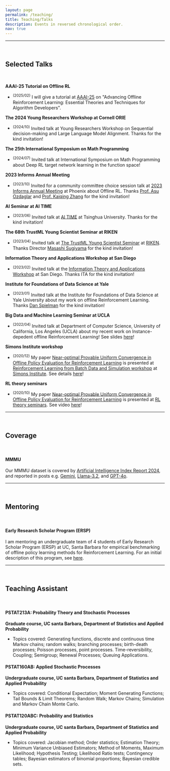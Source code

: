 ```yaml
---
layout: page
permalink: /teaching/
title: Teaching/Talks  
description: Events in reversed chronological order.
nav: true
---
```



***

<br>

## Selected Talks

<br>




**AAAI-25 Tutorial on Offline RL**

<ul>
    <li>
        <sup>(2025/02)</sup> I will give a tutorial at <a href="https://aaai.org/conference/aaai/aaai-25/">AAAI-25</a> on "Advancing Offline Reinforcement Learning: Essential Theories and Techniques for Algorithm Developers".
   </li>
</ul>




**The 2024 Young Researchers Workshop at Cornell ORIE**

<ul>
    <li>
        <sup>(2024/10)</sup> Invited talk at Young Researchers Workshop on Sequential decision-making and Large Language Model Alignment. Thanks for the kind invitation!
   </li>
</ul>



**The 25th International Symposium on Math Programming**

<ul>
    <li>
        <sup>(2024/07)</sup> Invited talk at International Symposium on Math Programming about Deep RL target network learning in the function space!
   </li>
</ul>





**2023 Informs Annual Meeting**

<ul>
    <li>
        <sup>(2023/10)</sup> Invited for a community committee choice session talk at <a href="https://meetings.informs.org/wordpress/phoenix2023/">2023 Informs Annual Meeting</a> at Phoenix about Offline RL. Thanks <a href="https://asu.mit.edu">Prof. Asu Ozdaglar</a> and  <a href="https://kzhang66.github.io">Prof. Kaiqing Zhang</a> for the kind invitation!
   </li>
</ul>


**AI Seminar at AI TIME**

<ul>
    <li>
        <sup>(2023/06)</sup> Invited talk at <a href="https://www.aitime.cn">AI TIME</a> at Tsinghua University. Thanks for the kind invitation!
   </li>
</ul>


**The 68th TrustML Young Scientist Seminar at RIKEN**

<ul>
    <li>
        <sup>(2023/04)</sup> Invited talk at <a href="https://trustmlresearch.github.io">The TrustML Young Scientist Seminar</a> at <a href="https://www.riken.jp/en/research/labs/aip/">RIKEN</a>. Thanks Director <a href="https://scholar.google.com/citations?user=GkYIrlIAAAAJ">Masashi Sugiyama</a> for the kind invitation!
   </li>
</ul>




**Information Theory and Applications Workshop at San Diego**

<ul>
    <li>
        <sup>(2023/02)</sup> Invited talk at the <a href="https://ita.ucsd.edu/workshop/">Information Theory and Applications Workshop</a> at San Diego. Thanks ITA for the kind invitation!
   </li>
</ul>




**Institute for Foundations of Data Science at Yale**

<ul>
    <li>
        <sup>(2023/01)</sup> Invited talk at the Institute for Foundations of Data Science at Yale University about my work on offline Reinforcement Learning. Thanks <a href="https://en.wikipedia.org/wiki/Daniel_Spielman">Dan Spielman</a> for the kind invitation! 
   </li>
</ul>




**Big Data and Machine Learning Seminar at UCLA**

<ul>
    <li>
    	<sup>(2022/04)</sup> Invited talk at Department of Computer Science, University of California, Los Angeles (UCLA) about my recent work on Instance-depedent offline Reinforcement Learning! See slides <a href="/assets/pdf/Instance_dependent_OfflineRL_04_22_UCLA.pdf">here</a>! 
   </li>
</ul>


**Simons Institute workshop**

<ul>
    <li>
        <sup>(2020/12)</sup> My paper <a href="https://arxiv.org/abs/2007.03760">Near-optimal Provable Uniform Convergence in Offline Policy Evaluation for Reinforcement Learning</a> is presented at <a href="https://simons.berkeley.edu/workshops/rl-2020-3">Reinforcement Learning from Batch Data and Simulation workshop</a> at <a href="https://simons.berkeley.edu">Simons Institute</a>. See details <a href="https://simons.berkeley.edu/talks/tbd-243">here</a>!
   </li>
</ul>

**RL theory seminars**

<ul>
    <li>
    	<sup>(2020/10)</sup> My paper <a href="https://arxiv.org/abs/2007.03760">Near-optimal Provable Uniform Convergence in Offline Policy Evaluation for Reinforcement Learning</a> is presented at <a href="https://sites.google.com/view/rltheoryseminars/home">RL theory seminars</a>. See video <a href="https://www.youtube.com/watch?v=FWZewbQykv4">here</a>!
    </li>

</ul>

***

<br>




## Coverage 
<br>

#### MMMU 

Our MMMU dataset is covered by <a href="https://aiindex.stanford.edu/wp-content/uploads/2024/04/HAI_2024_AI-Index-Report.pdf">Artificial Intelligence Index Report 2024</a>, and reported in posts e.g. <a href="https://blog.google/technology/ai/google-gemini-ai/#performance">Gemini</a>, <a href="https://ai.meta.com/blog/llama-3-2-connect-2024-vision-edge-mobile-devices/">Llama-3.2</a>, and <a href="https://openai.com/index/hello-gpt-4o/">GPT-4o</a>. 





***

<br>

## Mentoring

<br>

#### Early Research Scholar Program (ERSP) 

I am mentoring an undergraduate team of 4 students of Early Research Scholar Program (ERSP) at UC, Santa Barbara for empirical benchmarking of offline policy learning methods for Reinforcement Learning. For an initial description of this program, see <a href="https://ersp.cs.ucsb.edu/2020-2021-projects/group-4-20202021">here</a>.



***

<br>

## Teaching Assistant 

<br>

#### PSTAT213A: Probability Theory and Stochastic Processes 

**Graduate course, UC santa Barbara, Department of Statistics and Applied Probability**

<ul>
    <li>
    	Topics covered: Generating functions, discrete and continuous time Markov chains; random walks; branching processes; birth-death processes; Poisson processes, point processes. Time-reversibility, Coupling; Semigroup; Renewal Processes; Queuing Applications.
   </li>
</ul>

#### PSTAT160AB: Applied Stochastic Processes

**Undergraduate course, UC santa Barbara, Department of Statistics and Applied Probability**

<ul>
    <li>
    	Topics covered: Conditional Expectation; Moment Generating Functions; Tail Bounds & Limit Theorems; Random Walk; Markov Chains; Simulation and Markov Chain Monte Carlo.
   </li>
</ul>


#### PSTAT120ABC: Probability and Statistics

**Undergraduate course, UC santa Barbara, Department of Statistics and Applied Probability**

<ul>
    <li>
    	Topics covered: Jacobian method; Order statistics; Estimation Theory; Minimum Variance Unbiased Estimators; Method of Moments, Maximum Likelihood; Hypothesis Testing; Likelihood Ratio tests; Contingency tables; Bayesian estimators of binomial proportions; Bayesian credible sets.
   </li>
</ul>













